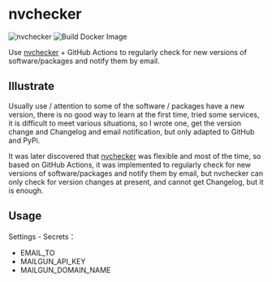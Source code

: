 # nvchecker

![nvchecker](https://github.com/guizai/nvchecker/workflows/nvchecker/badge.svg) ![Build Docker Image](https://github.com/guizai/nvchecker/workflows/Build%20Docker%20Image/badge.svg)

Use [nvchecker](https://github.com/lilydjwg/nvchecker) + GitHub Actions to regularly check for new versions of software/packages and notify them by email.

## Illustrate

Usually use / attention to some of the software / packages have a new version, there is no good way to learn at the first time, tried some services, it is difficult to meet various situations, so I wrote one, get the version change and Changelog and email notification, but only adapted to GitHub and PyPi.

It was later discovered that [nvchecker](https://github.com/lilydjwg/nvchecker) was flexible and most of the time, so based on GitHub Actions, it was implemented to regularly check for new versions of software/packages and notify them by email, but nvchecker can only check for version changes at present, and cannot get Changelog, but it is enough.

## Usage

Settings - Secrets：

- EMAIL_TO
- MAILGUN_API_KEY
- MAILGUN_DOMAIN_NAME
